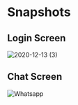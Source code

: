 # Snapshots

## Login Screen

![2020-12-13 (3)](https://user-images.githubusercontent.com/67522406/102005002-a2492700-3d3b-11eb-8b44-c732eef86c85.png)

## Chat Screen 

![Whatsapp](https://user-images.githubusercontent.com/67522406/102004984-7f1e7780-3d3b-11eb-9619-7216957ea49f.png)

